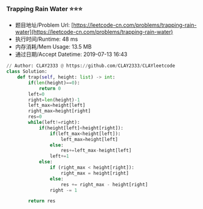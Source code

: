 
### Trapping Rain Water :star::star::star:
- 题目地址/Problem Url: [https://leetcode-cn.com/problems/trapping-rain-water](https://leetcode-cn.com/problems/trapping-rain-water)
- 执行时间/Runtime: 48 ms 
- 内存消耗/Mem Usage: 13.5 MB
- 通过日期/Accept Datetime: 2019-07-13 16:43
```python
// Author: CLAY2333 @ https://github.com/CLAY2333/CLAYleetcode
class Solution:
    def trap(self, height: list) -> int:
        if(len(height)==0):
            return 0
        left=0
        right=len(height)-1
        left_max=height[left]
        right_max=height[right]
        res=0
        while(left!=right):
            if(height[left]<height[right]):
                if(left_max<height[left]):
                    left_max=height[left]
                else:
                    res+=left_max-height[left]
                left+=1
            else:
                if (right_max < height[right]):
                    right_max = height[right]
                else:
                    res += right_max - height[right]
                right -= 1

        return res

```
